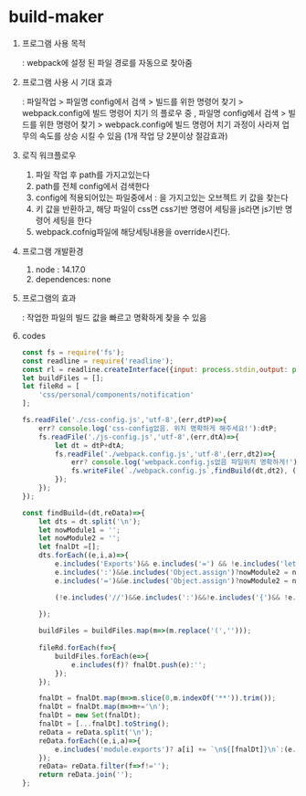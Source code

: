 # build-maker

1. 프로그램 사용 목적 
    
    : webpack에 설정 된 파일 경로를 자동으로 찾아줌 
    
2. 프로그램 사용 시 기대 효과 
    
    : 파일작업 > 파일명 config에서 검색 > 빌드를 위한 명령어 찾기 > webpack.config에 빌드 명령어 치기 의 플로우 중 ,  파일명 config에서 검색 > 빌드를 위한 명령어 찾기 > webpack.config에 빌드 명령어 치기 과정이 사라져 업무의 속도를 상승 시킬 수 있음 (1개 작업 당 2분이상 절감효과)
    
3. 로직 워크플로우 
    1. 파일 작업 후 path를 가지고있는다 
    2. path를 전체 config에서 검색한다 
    3. config에 적용되어있는 파일중에서 : 을 가지고있는 오브젝트 키 값을 찾는다 
    4. 키 값을 반환하고, 해당 파일이 css면 css기반 명령어 세팅을 js라면 js기반 명령어 세팅을 한다 
    5. webpack.cofnig파일에 해당세팅내용을 override시킨다.
    
4. 프로그램 개발환경
    1. node : 14.17.0
    2. dependences: none
    
5. 프로그램의 효과 
    
    : 작업한 파일의 빌드 값을 빠르고 명확하게 찾을 수 있음 
    
6. codes
    
    ```jsx
    const fs = require('fs');
    const readline = require('readline');
    const rl = readline.createInterface({input: process.stdin,output: process.stdout,});
    let buildFiles = [];
    let fileRd = [
        'css/personal/components/notification'
    ];
    
    fs.readFile('./css-config.js','utf-8',(err,dtP)=>{
        err? console.log('css-config없음. 위치 명확하게 해주세요!'):dtP;
        fs.readFile('./js-config.js','utf-8',(err,dtA)=>{
            let dt = dtP+dtA;
            fs.readFile('./webpack.config.js','utf-8',(err,dt2)=>{
                err? console.log('webpack.config.js없음 파일위치 명확하게!'):dt2;
                fs.writeFile(`./webpack.config.js`,findBuild(dt,dt2), (err)=>{ console.log('빌드파일 완료!'); rl.close(); if (err) throw err;});
            });
        });
    });
    
    const findBuild=(dt,reData)=>{
        let dts = dt.split('\n');
        let nowModule1 = '';
        let nowModule2 = '';
        let fnalDt =[];
        dts.forEach((e,i,a)=>{
            e.includes('Exports')&& e.includes('=') && !e.includes('let')?nowModule1 = e.slice(0,e.indexOf('=')).trim():'';
            e.includes(':')&&e.includes('Object.assign')?nowModule2 = nowModule1 + '.' + e.slice(0,e.indexOf(':')).trim():'';
            e.includes('=')&&e.includes('Object.assign')?nowModule2 = nowModule1:'';
    
            (!e.includes('//')&&e.includes(':')&&!e.includes('{')&& !e.includes('filename:')&& nowModule2!='' && !e.includes('path:') )?(e.includes('.scss')||e.includes('.js'))?buildFiles.push(nowModule2 + '**' + e.trim()):buildFiles.push(nowModule2 + '**' + e.trim() + a[i+1].trim()):'';
    
        });
        
        buildFiles = buildFiles.map(m=>(m.replace('(','')));
        
        fileRd.forEach(f=>{
            buildFiles.forEach(e=>{
                e.includes(f)? fnalDt.push(e):'';
            });
        });
    
        fnalDt = fnalDt.map(m=>m.slice(0,m.indexOf('**')).trim());
        fnalDt = fnalDt.map(m=>m+='\n');
        fnalDt = new Set(fnalDt);
        fnalDt = [...fnalDt].toString();
        reData = reData.split('\n');
        reData.forEach((e,i,a)=>{
            e.includes('module.exports')? a[i] += `\n${[fnalDt]}\n`:(e.includes('Exports.'))?a[i]='':a[i]+='\n'; 
        });
        reData= reData.filter(f=>f!='');
        return reData.join('');   
    };
    ```